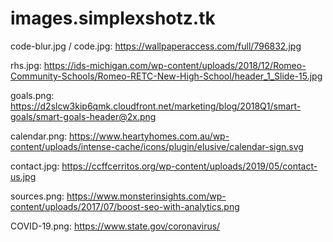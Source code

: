 # images.simplexshotz.tk

code-blur.jpg / code.jpg:
https://wallpaperaccess.com/full/796832.jpg

rhs.jpg:
https://ids-michigan.com/wp-content/uploads/2018/12/Romeo-Community-Schools/Romeo-RETC-New-High-School/header_1_Slide-15.jpg

goals.png:
https://d2slcw3kip6qmk.cloudfront.net/marketing/blog/2018Q1/smart-goals/smart-goals-header@2x.png

calendar.png:
https://www.heartyhomes.com.au/wp-content/uploads/intense-cache/icons/plugin/elusive/calendar-sign.svg

contact.jpg:
https://ccffcerritos.org/wp-content/uploads/2019/05/contact-us.jpg

sources.png:
https://www.monsterinsights.com/wp-content/uploads/2017/07/boost-seo-with-analytics.png

COVID-19.png:
https://www.state.gov/coronavirus/
